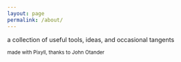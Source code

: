 ```yaml
---
layout: page
permalink: /about/
---
```


a collection of useful tools, ideas, and occasional tangents

 <small>made with Pixyll, thanks to John Otander</small>


